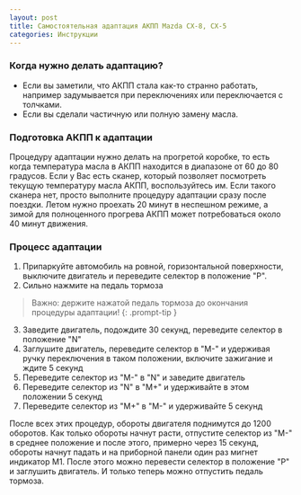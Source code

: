 ```yaml
---
layout: post
title: Самостоятельная адаптация АКПП Mazda CX-8, CX-5
categories: Инструкции
---
```



### Когда нужно делать адаптацию?
- Если вы заметили, что АКПП стала как-то странно работать, например задумывается при переключениях или переключается с толчками.
- Если вы сделали частичную или полную замену масла.

### Подготовка АКПП к адаптации
Процедуру адаптации нужно делать на прогретой коробке, то есть когда температура масла в АКПП находится в диапазоне от 60 до 80 градусов. Если у Вас есть сканер, который позволяет посмотреть текущую температуру масла АКПП, воспользуйтесь им. Если такого сканера нет, просто выполните процедуру адаптации сразу после поездки. Летом нужно проехать 20 минут в неспешном режиме, а зимой для полноценного прогрева АКПП может потребоваться около 40 минут движения.

### Процесс адаптации
1. Припаркуйте автомобиль на ровной, горизонтальной поверхности, выключите двигатель и переведите селектор в положение "P".
2. Сильно нажмите на педаль тормоза

> Важно: держите нажатой педаль тормоза до окончания процедуры адаптации!
{: .prompt-tip }

3. Заведите двигатель, подождите 30 секунд, переведите селектор в положение "N"
4. Заглушите двигатель, переведите селектор в "M-" и удерживая ручку переключения в таком положении, включите зажигание и ждите 5 секунд
5. Переведите селектор из "М-" в "N" и заведите двигатель
6. Переведите селектор из "N" в "М+" и удерживайте в этом положении 5 секунд
7. Переведите селектор из "М+" в "М-" и удерживайте 5 секунд

После всех этих процедур, обороты двигателя поднимутся до 1200 оборотов.
Как только обороты начнут расти, отпустите селектор из "М-" в среднее положение и после этого, примерно через 15 секунд, обороты начнут падать и на приборной панели один раз мигнет индикатор М1. После этого можно перевести селектор в положение "Р" и заглушить двигатель. И только теперь можно отпустить педаль тормоза.
